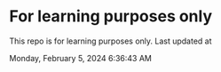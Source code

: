 # For learning purposes only
This repo is for learning purposes only.
Last updated at

Monday, February 5, 2024 6:36:43 AM


